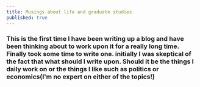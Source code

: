 ```yaml
---
title: Musings about life and graduate studies   
published: true
---
```


### This is the first time I have been writing up a blog and have been thinking about to work upon it for a really long time. Finally took some time to write one. initially I was skeptical of the fact that what should I write upon. Should it be the things I daily work on or the things I like such as politics or economics(I'm no expert on either of the topics!)
